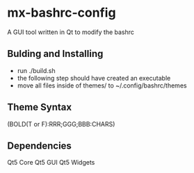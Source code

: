 # mx-bashrc-config
A GUI tool written in Qt to modify the bashrc

## Bulding and Installing

* run ./build.sh
* the following step should have created an executable
* move all files inside of themes/ to ~/.config/bashrc/themes

## Theme Syntax

(BOLD(T or F):RRR;GGG;BBB:CHARS)

## Dependencies

Qt5 Core
Qt5 GUI
Qt5 Widgets

